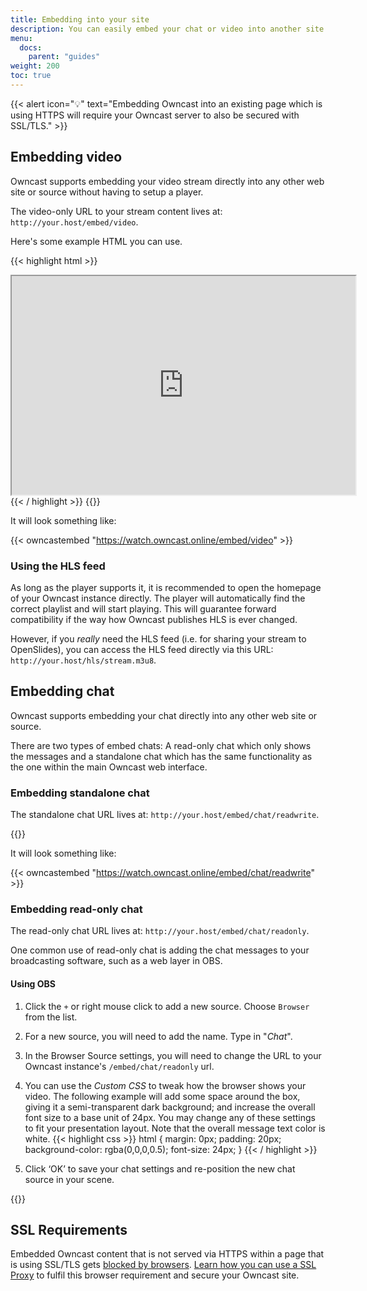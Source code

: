```yaml
---
title: Embedding into your site
description: You can easily embed your chat or video into another site.
menu:
  docs:
    parent: "guides"
weight: 200
toc: true
---
```


{{< alert icon="💡" text="Embedding Owncast into an existing page which is using HTTPS will require your Owncast server to also be secured with SSL/TLS." >}}

## Embedding video

Owncast supports embedding your video stream directly into any other web site or source without having to setup a player.

The video-only URL to your stream content lives at: `http://your.host/embed/video`.

Here's some example HTML you can use.

{{< highlight html >}}

<iframe
  src="https://your.host/embed/video"
  title="Owncast"
  height="350px" width="550px"
  referrerpolicy="origin"
  scrolling="no"
  allowfullscreen>
</iframe>
{{< / highlight >}}
{{<versionsupport feature="embedding video" version="0.0.2">}}

It will look something like:

{{< owncastembed "https://watch.owncast.online/embed/video" >}}

### Using the HLS feed

As long as the player supports it, it is recommended to open the homepage of your Owncast instance directly.
The player will automatically find the correct playlist and will start playing.
This will guarantee forward compatibility if the way how Owncast publishes HLS is ever changed.

However, if you _really_ need the HLS feed (i.e. for sharing your stream to OpenSlides), you can access the HLS feed directly via this URL: `http://your.host/hls/stream.m3u8`.

## Embedding chat

Owncast supports embedding your chat directly into any other web site or source.

There are two types of embed chats: A read-only chat which only shows the messages and a standalone chat which has the same functionality as the one within the main Owncast web interface.

### Embedding standalone chat

The standalone chat URL lives at: `http://your.host/embed/chat/readwrite`.

{{<versionsupport feature="embedding standalone chat" version="0.0.8">}}

It will look something like:

{{< owncastembed "https://watch.owncast.online/embed/chat/readwrite" >}}

### Embedding read-only chat

The read-only chat URL lives at: `http://your.host/embed/chat/readonly`.

One common use of read-only chat is adding the chat messages to your broadcasting software, such as a web layer in OBS.

#### Using OBS

1. Click the `+` or right mouse click to add a new source. Choose `Browser` from the list.
1. For a new source, you will need to add the name. Type in "_Chat_".
1. In the Browser Source settings, you will need to change the URL to your Owncast instance's `/embed/chat/readonly` url.
1. You can use the _Custom CSS_ to tweak how the browser shows your video. The following example will add some space around the box, giving it a semi-transparent dark background; and increase the overall font size to a base unit of 24px. You may change any of these settings to fit your presentation layout. Note that the overall message text color is white.
   {{< highlight css >}}
   html {
   margin: 0px;
   padding: 20px;
   background-color: rgba(0,0,0,0.5);
   font-size: 24px;
   }
   {{< / highlight >}}

1. Click ‘OK’ to save your chat settings and re-position the new chat source in your scene.

{{<versionsupport feature="embedding readonly chat" version="0.0.2">}}

## SSL Requirements

Embedded Owncast content that is not served via HTTPS within a page that is using SSL/TLS gets [blocked by browsers](https://developer.mozilla.org/en-US/docs/Web/Security/Mixed_content/How_to_fix_website_with_mixed_content). [Learn how you can use a SSL Proxy](/docs/sslproxies) to fulfil this browser requirement and secure your Owncast site.

